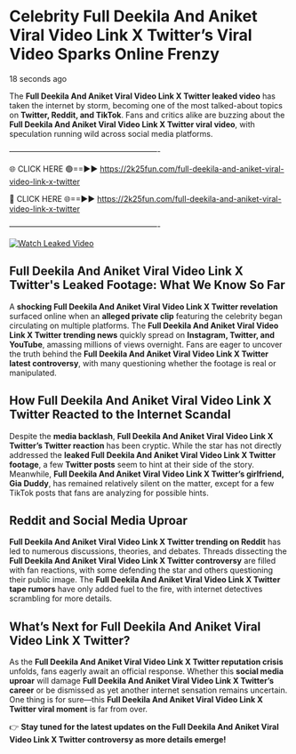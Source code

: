 # Celebrity Full Deekila And Aniket Viral Video Link X Twitter’s Viral Video Sparks Online Frenzy

18 seconds ago

The **Full Deekila And Aniket Viral Video Link X Twitter leaked video** has taken the internet by storm, becoming one of the most talked-about topics on **Twitter, Reddit, and TikTok**. Fans and critics alike are buzzing about the **Full Deekila And Aniket Viral Video Link X Twitter viral video**, with speculation running wild across social media platforms.

———————————————————-

🌐 CLICK HERE 🟢==►► https://2k25fun.com/full-deekila-and-aniket-viral-video-link-x-twitter

🔴 CLICK HERE 🌐==►► https://2k25fun.com/full-deekila-and-aniket-viral-video-link-x-twitter

———————————————————-

[![Watch Leaked Video](https://miro.medium.com/v2/resize:fit:828/format:webp/1*cilzJN44JGOrTw9NJCrNHA.gif "Watch Leaked Video")](https://2k25fun.com/full-deekila-and-aniket-viral-video-link-x-twitter)

## **Full Deekila And Aniket Viral Video Link X Twitter's Leaked Footage: What We Know So Far**  
A **shocking Full Deekila And Aniket Viral Video Link X Twitter revelation** surfaced online when an **alleged private clip** featuring the celebrity began circulating on multiple platforms. The **Full Deekila And Aniket Viral Video Link X Twitter trending news** quickly spread on **Instagram, Twitter, and YouTube**, amassing millions of views overnight. Fans are eager to uncover the truth behind the **Full Deekila And Aniket Viral Video Link X Twitter latest controversy**, with many questioning whether the footage is real or manipulated.  

## **How Full Deekila And Aniket Viral Video Link X Twitter Reacted to the Internet Scandal**  
Despite the **media backlash**, **Full Deekila And Aniket Viral Video Link X Twitter’s Twitter reaction** has been cryptic. While the star has not directly addressed the **leaked Full Deekila And Aniket Viral Video Link X Twitter footage**, a few **Twitter posts** seem to hint at their side of the story. Meanwhile, **Full Deekila And Aniket Viral Video Link X Twitter’s girlfriend, Gia Duddy**, has remained relatively silent on the matter, except for a few TikTok posts that fans are analyzing for possible hints.  

## **Reddit and Social Media Uproar**  
**Full Deekila And Aniket Viral Video Link X Twitter trending on Reddit** has led to numerous discussions, theories, and debates. Threads dissecting the **Full Deekila And Aniket Viral Video Link X Twitter controversy** are filled with fan reactions, with some defending the star and others questioning their public image. The **Full Deekila And Aniket Viral Video Link X Twitter tape rumors** have only added fuel to the fire, with internet detectives scrambling for more details.  

## **What’s Next for Full Deekila And Aniket Viral Video Link X Twitter?**  
As the **Full Deekila And Aniket Viral Video Link X Twitter reputation crisis** unfolds, fans eagerly await an official response. Whether this **social media uproar** will damage **Full Deekila And Aniket Viral Video Link X Twitter’s career** or be dismissed as yet another internet sensation remains uncertain. One thing is for sure—this **Full Deekila And Aniket Viral Video Link X Twitter viral moment** is far from over.  

👉 **Stay tuned for the latest updates on the Full Deekila And Aniket Viral Video Link X Twitter controversy as more details emerge!**  
